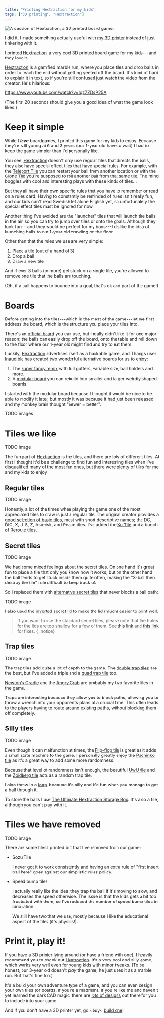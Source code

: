 ```yaml
---
title: "Printing Hextraction for my kids"
tags: ["3D printing", "Hextraction"]
---
```


![A session of Hextraction, a 3D printed board game.](/images/hextraction_session.jpg)

I did it.
I made something actually useful with [my 3D printer][voron] instead of just tinkering with it.

I printed [Hextraction][], a very cool 3D printed board game for my kids---and they love it.

[Hextraction][] is a gamified marble run, where you place tiles and drop balls in order to reach the end without getting yeeted off the board.
It's kind of hard to explain it in text, so if you're still confused just watch the video from the creator.
He's hilarious:

https://www.youtube.com/watch?v=Iqz7ZDdP25A

(The first 20 seconds should give you a good idea of what the game look likes.)

# Keep it simple

While I ***love*** boardgames, I printed this game for my kids to enjoy.
Because they're still young at 6 and 3 years (our 1-year old have to wait) I had to keep the game simpler than I'd personally like.

You see, [Hextraction][] doesn't only use regular tiles that directs the balls, they also have special effect tiles that have special rules.
For example, with the [Teleport Tile][] you can restart your ball from another location or with the [Clone Tile][] you're supposed to roll another ball from that same tile.
The mind boggles with cool and interesting plays with these kinds of tiles...

But they all have their own specific rules that you have to remember or read on a rules card.
Having to constantly be reminded of rules isn't really fun, and our kids can't read Swedish let alone English yet, so unfortunately the special effect tiles must be ignored for now.

Another thing I've avoided are the "launcher" tiles that will launch the balls in the air, so you can try to jump over tiles or onto the goals.
Although they look fun---and they would be perfect for my boys---I dislike the idea of launching balls to our 1-year old crawling on the floor.

Other than that the rules we use are very simple:

1. Place a tile (out of a hand of 3)
2. Drop a ball
3. Draw a new tile

And if ever 3 balls (or more) get stuck on a single tile, you're allowed to remove one tile that the balls are touching.

(Oh, if a ball happens to bounce into a goal, that's ok and part of the game!)

# Boards

Before getting into the tiles---which is the meat of the game---let me first address the board, which is the structure you place your tiles into.

There's an [official board][] you can use, but I really didn't like it for one major reason:
the balls can easily drop off the board, onto the table and roll down to the floor where our 1-year old might find and try to eat them.

Luckily, [Hextraction][] advertises itself as a hackable game, and Thangs user [Inaudible][] has created two wonderful alternative boards for us to enjoy:

1. The [super fancy remix][] with full gutters, variable size, ball holders and more.
2. A [modular board][] you can rebuild into smaller and larger weirdly shaped boards.

I started with the modular board because I thought it would be nice to be able to modify it later, but mostly it was because it had just been released and my monkey brain thought "newer = better".

TODO images

# Tiles we like

TODO image

The fun part of [Hextraction][] is the tiles, and there are lots of different tiles.
At first I thought it'd be a challenge to find fun and interesting tiles when I've disqualified many of the most fun ones, but there were plenty of tiles for me and my kids to enjoy.

## Regular tiles

TODO image

Honestly, a lot of the times when playing the game one of the most appreciated tiles to draw is just a regular tile.
The original creator provides a [good selection of basic tiles][basic_tiles], most with short descriptive names; the DC, DIC, X, J, S, Z, Asterisk, and Peace tiles.
I've added the [Xc Tile][] and a bunch of [Reroute tiles][].

[basic_tiles]: https://thangs.com/designer/ZackFreedman/3d-model/Hextraction%20Basic%20Tiles-856511
[Xc Tile]: https://thangs.com/designer/theethetree/3d-model/Xc%20Tile%20-%20Hextraction-871018
[Reroute tiles]: https://thangs.com/designer/jaceubs/3d-model/Hextraction%20Reroute%20Tiles-902024

## Secret tiles

TODO image

We had some mixed feelings about the secret tiles.
On one hand it's great fun to place a tile that only you know how it works,
but on the other hand the ball tends to get stuck inside them quite often, making the "3-ball then destroy the tile" rule difficult to keep track of.

So I replaced them with [alternative secret tiles][] that never blocks a ball path:

TODO image

I also used the [inverted secret lid][] to make the lid (much) easier to print well.

> If you want to use the standard secret tiles, please note that the holes for the lids are too shallow for a few of them.
> See [this link][fix-secret] and [this link][fix-flipper] for fixes.
{ :notice}

[fix-secret]: https://www.printables.com/model/496288-fixed-secret-hextraction-mystery-tiles/files
[fix-flipper]: https://thangs.com/designer/timothyjackman/3d-model/Fixed%20Hextraction%20Secret%20Flipper%20Tile-884171
[inverted secret lid]: https://www.printables.com/model/496253-secret-lid-inverted-upgrade-for-hextraction-game-n
[alternative secret tiles]: https://www.printables.com/model/594135-hextraction-alt-secret-tiles

## Trap tiles

TODO image

The trap tiles add quite a lot of depth to the game.
The [double trap tiles][] are the best, but I've added a triple and a [quad trap tile][] too.

[Newton's Cradle][] and the [Angry Crab][] are probably my two favorite tiles in the game.

Traps are interesting because they allow you to block paths, allowing you to throw a wrench into your opponents plans at a crucial time.
This often leads to the players having to route around existing paths, without blocking them off completely.


[double trap tiles]: https://thangs.com/designer/ZackFreedman/3d-model/Hextraction%20Trap%20Tiles%20-%20Double%20and%20Triple%20Trap-837140
[quad trap tile]: https://thangs.com/designer/jaceubs/3d-model/Hextraction%20Quad%20Trap%20Tile-911169
[Newton's Cradle]: https://www.printables.com/model/636021-hextraction-newtons-cradle-tile-no-supports-remix
[Angry Crab]: https://thangs.com/designer/hpalinux/3d-model/Hextraction%20Tile%3A%20Angry%20Crab-911792

## Silly tiles

TODO image

Even though it can malfunction at times, the [Flip-flop tile][] is great as it adds a small state machine to the game.
I personally greatly enjoy the [Pachinko tile][] as it's a great way to add some more randomness.

Because that level of randomness isn't enough, the beautiful [UwU tile][] and the [Zoidberg tile][] acts as a random trap tile.

I also threw in a [loop][], because it's silly and it's fun when you manage to get a ball through it.

To store the balls I use [The Ultimate Hextraction Storage Box][].
It's also a tile, although you can't play with it.

[Flip-flop tile]: https://thangs.com/designer/ZackFreedman/3d-model/Hextraction%20Flip-Flop%20Tile-856502
[Pachinko tile]: https://thangs.com/designer/ZackFreedman/3d-model/Hextraction%20Pachinko%20Tile-837138
[UwU tile]: https://thangs.com/designer/IceChes/3d-model/Hextraction%20-%20UwU%20Tile-903488
[Zoidberg tile]: https://thangs.com/designer/ZackFreedman/3d-model/Hextraction%20Zoidberg%20Tile-856450
[loop]: https://thangs.com/designer/theethetree/3d-model/Hextraction%20Loop-de-loop%20tile-873977

# Tiles we have removed

TODO image

There are some tiles I printed but that I've removed from our game:

- Sozu Tile

  I never got it to work consistently and having an extra rule of "first insert ball here" goes against our simplistic rules policy.

- Speed bump tiles

  I actually really like the idea: they trap the ball if it's moving to slow, and decreases the speed otherwise.
  The issue is that the kids gets a bit too frustrated with them, so I've reduced the number of speed bump tiles in circulation.

  We still have two that we use, mostly because I like the educational aspect of the tiles (it's physics!).

# Print it, play it!

If you have a 3D printer lying around (or have a friend with one), I heavily recommend you to check out [Hextraction][].
It's a very cool and silly game, which works very well even for young kids with minor tweaks.
(To be honest, our 3-year old doesn't *play* the game, he just uses it as a marble run. But that's fine too.)

It's a build your own adventure type of a game, and you can even design your own tiles (or boards, if you're a madman).
If you're like me and haven't yet learned the dark CAD magic, there are [lots of designs][] out there for you to include into your game.

And if you don't have a 3D printer yet, go ~buy~ [build one][voron]!


[modular board]: https://thangs.com/designer/Inaudable/3d-model/Modular%20Hextraction%20Board%21-972454
[super fancy remix]: https://thangs.com/designer/Inaudable/3d-model/Super%20Fancy%20Remix%20of%20the%20Hextraction%20Game%20Board-955813
[Hextraction]: https://www.playhextraction.com/
[voron]: /series/voron_trident/
[Teleport Tile]: https://thangs.com/designer/ZackFreedman/3d-model/Hextraction%20Teleport%20Tile-856643
[Clone Tile]: https://thangs.com/designer/ZackFreedman/3d-model/Hextraction%20Clone%20Tile-855930
[official board]: https://thangs.com/designer/ZackFreedman/3d-model/Hextraction%20Game%20Boards-856439
[Speed bump tiles]: https://thangs.com/designer/QTManygo/3d-model/Hextraction%20-%20Speed%20Bumps%20Tiles-903950
[lots of designs]: https://thangs.com/search/hextraction?scope=all
[Inaudible]: https://thangs.com/designer/Inaudable
[The Ultimate Hextraction Storage Box]: https://thangs.com/designer/andrewtho5942/3d-model/The%20Ultimate%20Hextraction%20Storage%20Box-885493
